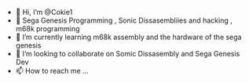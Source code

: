 - 👋 Hi, I’m @Cokie1
- 👀 Sega Genesis Programming , Sonic Dissasembliies and hacking , m68k programming
- 🌱 I’m currently learning m68k assembly and the hardware of the sega genesis 
- 💞️ I’m looking to collaborate on Somic Dissasembly and Sega Genesis Dev 
- 📫 How to reach me ...

<!---
Cokie1/Cokie1 is a ✨ special ✨ repository because its `README.md` (this file) appears on your GitHub profile.
You can click the Preview link to take a look at your changes.
--->

